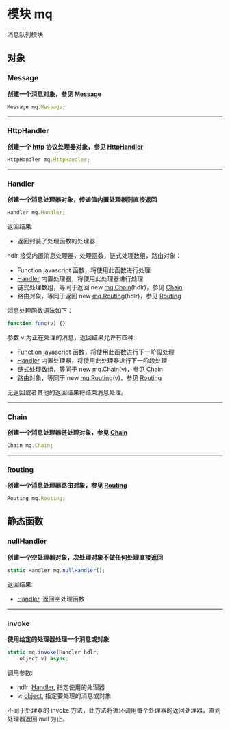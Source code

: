# 模块 mq
消息队列模块

## 对象
        
### Message
**创建一个消息对象，参见 [Message](../../object/ifs/Message.md)**

```JavaScript
Message mq.Message;
```

--------------------------
### HttpHandler
**创建一个 [http](./http.md) 协议处理器对象，参见 [HttpHandler](../../object/ifs/HttpHandler.md)**

```JavaScript
HttpHandler mq.HttpHandler;
```

--------------------------
### Handler
**创建一个消息处理器对象，传递值内置处理器则直接返回**

```JavaScript
Handler mq.Handler;
```

返回结果:
* 返回封装了处理函数的处理器

hdlr 接受内置消息处理器，处理函数，链式处理数组，路由对象：
- Function javascript 函数，将使用此函数进行处理
- [Handler](../../object/ifs/Handler.md) 内置处理器，将使用此处理器进行处理
- 链式处理数组，等同于返回 new [mq.Chain](mq.md#Chain)(hdlr)，参见 [Chain](../../object/ifs/Chain.md)
- 路由对象，等同于返回 new [mq.Routing](mq.md#Routing)(hdlr)，参见 [Routing](../../object/ifs/Routing.md)

消息处理函数语法如下：

```JavaScript
function func(v) {}
```

参数 v 为正在处理的消息，返回结果允许有四种:
- Function javascript 函数，将使用此函数进行下一阶段处理
- [Handler](../../object/ifs/Handler.md) 内置处理器，将使用此处理器进行下一阶段处理
- 链式处理数组，等同于 new [mq.Chain](mq.md#Chain)(v)，参见 [Chain](../../object/ifs/Chain.md)
- 路由对象，等同于 new [mq.Routing](mq.md#Routing)(v)，参见 [Routing](../../object/ifs/Routing.md)

无返回或者其他的返回结果将结束消息处理。

--------------------------
### Chain
**创建一个消息处理器链处理对象，参见 [Chain](../../object/ifs/Chain.md)**

```JavaScript
Chain mq.Chain;
```

--------------------------
### Routing
**创建一个消息处理器路由对象，参见 [Routing](../../object/ifs/Routing.md)**

```JavaScript
Routing mq.Routing;
```

## 静态函数
        
### nullHandler
**创建一个空处理器对象，次处理对象不做任何处理直接返回**

```JavaScript
static Handler mq.nullHandler();
```

返回结果:
* [Handler](../../object/ifs/Handler.md), 返回空处理函数

--------------------------
### invoke
**使用给定的处理器处理一个消息或对象**

```JavaScript
static mq.invoke(Handler hdlr,
    object v) async;
```

调用参数:
* hdlr: [Handler](../../object/ifs/Handler.md), 指定使用的处理器
* v: [object](../../object/ifs/object.md), 指定要处理的消息或对象

不同于处理器的 invoke 方法，此方法将循环调用每个处理器的返回处理器，直到处理器返回 null 为止。

